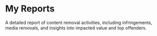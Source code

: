 # My Reports
A detailed report of content removal activities, including infringements, media removals, and insights into impacted value and top offenders.
